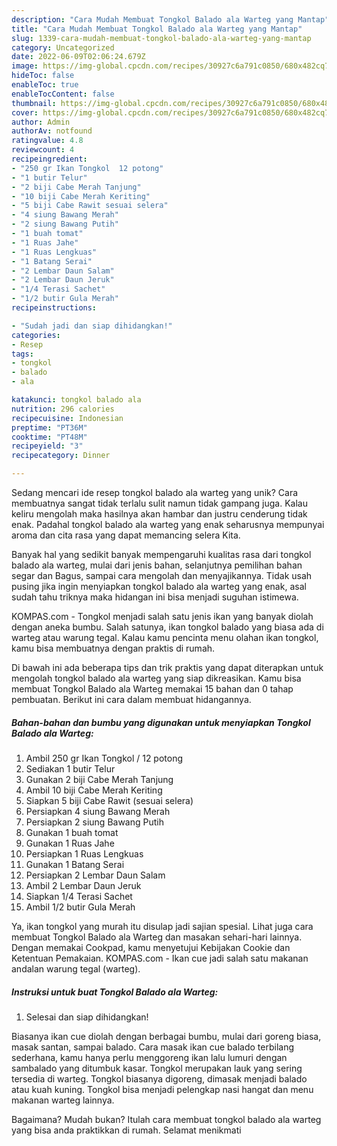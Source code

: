 ```yaml
---
description: "Cara Mudah Membuat Tongkol Balado ala Warteg yang Mantap"
title: "Cara Mudah Membuat Tongkol Balado ala Warteg yang Mantap"
slug: 1339-cara-mudah-membuat-tongkol-balado-ala-warteg-yang-mantap
category: Uncategorized
date: 2022-06-09T02:06:24.679Z
image: https://img-global.cpcdn.com/recipes/30927c6a791c0850/680x482cq70/tongkol-balado-ala-warteg-foto-resep-utama.jpg
hideToc: false
enableToc: true
enableTocContent: false
thumbnail: https://img-global.cpcdn.com/recipes/30927c6a791c0850/680x482cq70/tongkol-balado-ala-warteg-foto-resep-utama.jpg
cover: https://img-global.cpcdn.com/recipes/30927c6a791c0850/680x482cq70/tongkol-balado-ala-warteg-foto-resep-utama.jpg
author: Admin
authorAv: notfound
ratingvalue: 4.8
reviewcount: 4
recipeingredient:
- "250 gr Ikan Tongkol  12 potong"
- "1 butir Telur"
- "2 biji Cabe Merah Tanjung"
- "10 biji Cabe Merah Keriting"
- "5 biji Cabe Rawit sesuai selera"
- "4 siung Bawang Merah"
- "2 siung Bawang Putih"
- "1 buah tomat"
- "1 Ruas Jahe"
- "1 Ruas Lengkuas"
- "1 Batang Serai"
- "2 Lembar Daun Salam"
- "2 Lembar Daun Jeruk"
- "1/4 Terasi Sachet"
- "1/2 butir Gula Merah"
recipeinstructions:

- "Sudah jadi dan siap dihidangkan!"
categories:
- Resep
tags:
- tongkol
- balado
- ala

katakunci: tongkol balado ala 
nutrition: 296 calories
recipecuisine: Indonesian
preptime: "PT36M"
cooktime: "PT48M"
recipeyield: "3"
recipecategory: Dinner

---
```





Sedang mencari ide resep tongkol balado ala warteg yang unik? Cara membuatnya sangat tidak terlalu sulit namun tidak gampang juga. Kalau keliru mengolah maka hasilnya akan hambar dan justru cenderung tidak enak. Padahal tongkol balado ala warteg yang enak seharusnya mempunyai aroma dan cita rasa yang dapat memancing selera Kita.





Banyak hal yang sedikit banyak mempengaruhi kualitas rasa dari tongkol balado ala warteg, mulai dari jenis bahan, selanjutnya pemilihan bahan segar dan Bagus, sampai cara mengolah dan menyajikannya. Tidak usah pusing jika ingin menyiapkan tongkol balado ala warteg yang enak,      asal sudah tahu triknya maka hidangan ini bisa menjadi suguhan istimewa.














KOMPAS.com - Tongkol menjadi salah satu jenis ikan yang banyak diolah dengan aneka bumbu. Salah satunya, ikan tongkol balado yang biasa ada di warteg atau warung tegal. Kalau kamu pencinta menu olahan ikan tongkol, kamu bisa membuatnya dengan praktis di rumah.






Di bawah ini ada beberapa tips dan trik praktis yang dapat diterapkan untuk mengolah tongkol balado ala warteg yang siap dikreasikan. Kamu bisa membuat Tongkol Balado ala Warteg memakai 15 bahan dan 0 tahap pembuatan. Berikut ini cara dalam membuat hidangannya.

<!--inarticleads1-->

##### Bahan-bahan dan bumbu yang digunakan untuk menyiapkan Tongkol Balado ala Warteg:

1. Ambil 250 gr Ikan Tongkol / 12 potong
1. Sediakan 1 butir Telur
1. Gunakan 2 biji Cabe Merah Tanjung
1. Ambil 10 biji Cabe Merah Keriting
1. Siapkan 5 biji Cabe Rawit (sesuai selera)
1. Persiapkan 4 siung Bawang Merah
1. Persiapkan 2 siung Bawang Putih
1. Gunakan 1 buah tomat
1. Gunakan 1 Ruas Jahe
1. Persiapkan 1 Ruas Lengkuas
1. Gunakan 1 Batang Serai
1. Persiapkan 2 Lembar Daun Salam
1. Ambil 2 Lembar Daun Jeruk
1. Siapkan 1/4 Terasi Sachet
1. Ambil 1/2 butir Gula Merah


Ya, ikan tongkol yang murah itu disulap jadi sajian spesial. Lihat juga cara membuat Tongkol Balado ala Warteg dan masakan sehari-hari lainnya. Dengan memakai Cookpad, kamu menyetujui Kebijakan Cookie dan Ketentuan Pemakaian. KOMPAS.com - Ikan cue jadi salah satu makanan andalan warung tegal (warteg). 

<!--inarticleads2-->

##### Instruksi untuk buat Tongkol Balado ala Warteg:


1. Selesai dan siap dihidangkan!

Biasanya ikan cue diolah dengan berbagai bumbu, mulai dari goreng biasa, masak santan, sampai balado. Cara masak ikan cue balado terbilang sederhana, kamu hanya perlu menggoreng ikan lalu lumuri dengan sambalado yang ditumbuk kasar. Tongkol merupakan lauk yang sering tersedia di warteg. Tongkol biasanya digoreng, dimasak menjadi balado atau kuah kuning. Tongkol bisa menjadi pelengkap nasi hangat dan menu makanan warteg lainnya. 

Bagaimana? Mudah bukan? Itulah cara membuat tongkol balado ala warteg yang bisa anda praktikkan di rumah. Selamat menikmati
